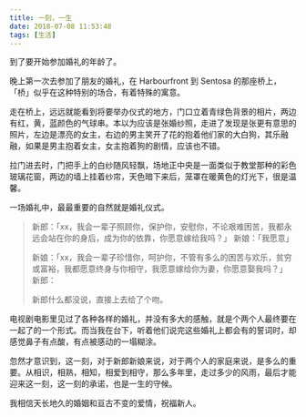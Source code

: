 ```yaml
---
title: 一刻，一生
date: 2018-07-08 11:53:48
tags: [生活]
---
```

到了要开始参加婚礼的年龄了。

晚上第一次去参加了朋友的婚礼，在 Harbourfront 到 Sentosa 的那座桥上，「桥」似乎在这种特别的场合，有着特殊的寓意。

走在桥上，远远就能看到将要举办仪式的地方，门口立着青绿色背景的相片，两边有红，黄，蓝颜色的气球串。本以为应该是张婚纱照，走进了发现是张更有意思的照片，左边是漂亮的女主，右边的男主笑开了花的抱着他们家的大白狗，其乐融融，如果是男主抱着女主，女主抱着狗的剧情，应该也不错。

拉门进去时，门把手上的白纱随风轻飘，场地正中央是一面类似于教堂那种的彩色玻璃花窗，两边的墙上挂着纱帘，天色暗下来后，笼罩在暖黄色的灯光下，很是温馨。

一场婚礼中，最最重要的自然就是婚礼仪式。

> 新郎：「xx，我会一辈子照顾你，保护你，安慰你，不论艰难困苦，我都永远会站在你的身后，成为你的依靠，你愿意嫁给我吗？」
> 新娘：「我愿意」
> 
> 新娘：「xx，我会一辈子珍惜你，呵护你，不管有多么的困苦与欢乐，贫穷或富裕，我都愿意终身与你相守，我愿意嫁给你为妻，你愿意娶我吗？」
> 新郎：
> 
> 新郎什么都没说，直接上去给了个吻。


电视剧电影里见过了各种各样的婚礼，并没有多大的感触，就是个两个人最终要在一起了的一个形式。而当我在台下，听着他们说完这些婚礼上都会有的誓词时，却感觉鼻子有点酸，有点被感动的一塌糊涂。

忽然才意识到，这一刻，对于新郎新娘来说，对于两个人的家庭来说，是多么的重要。从相识，相熟，相知，相爱到相守，那么多年里，走过多少的风雨，最后才能迎来这一刻，这一刻的承诺，也是一生的守候。

我相信天长地久的婚姻和亘古不变的爱情，祝福新人。
